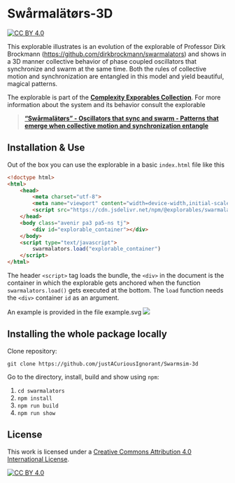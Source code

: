 [cc-by]: http://creativecommons.org/licenses/by/4.0/
[cc-by-image]: https://i.creativecommons.org/l/by/4.0/88x31.png
[cc-by-shield]: https://img.shields.io/badge/License-CC%20BY%204.0-lightgrey.svg

# Swårmalätørs-3D

[![CC BY 4.0][cc-by-shield]][cc-by]

This explorable illustrates is an evolution of the explorable of Professor Dirk Brockmann (https://github.com/dirkbrockmann/swarmalators) and shows in a 3D manner collective behavior of phase coupled oscillators that synchronize and swarm at the same time. Both the rules of collective motion and synchronization are entangled in this model and yield beautiful, magical patterns.

The explorable is part of the [**Complexity Exporables Collection**](https://www.complexity-explorables.org). For more information about the system and its behavior consult the explorable
> [**“Swårmalätørs” - Oscillators that sync and swarm - Patterns that emerge when collective motion and synchronization entangle**](https://www.complexity-explorables.org/explorables/swarmalators/)

## Installation & Use

Out of the box you can use the explorable in a basic `index.html` file like this

```html
<!doctype html>
<html>
	<head>
		<meta charset="utf-8">
		<meta name="viewport" content="width=device-width,initial-scale=1">
		<script src="https://cdn.jsdelivr.net/npm/@explorables/swarmalators"></script>
	</head>
	<body class="avenir pa3 pa5-ns tj">
	    <div id="explorable_container"></div>
	</body>
	<script type="text/javascript">
		swarmalators.load("explorable_container")
	</script>
</html>
```
The header `<script>` tag loads the bundle, the `<div>` in the document is the container in which the explorable gets anchored when the function `swarmalators.load()` gets executed at the bottom. The `load` function needs the `<div>` container `id` as an argument.

An example is provided in the file example.svg
![](./example.svg)
## Installing the whole package locally

Clone repository:

```shell
git clone https://github.com/justACuriousIgnorant/Swarmsim-3d
```


Go to the directory, install, build and show using `npm`:

1. `cd swarmalators`
2. `npm install`
3. `npm run build`
4. `npm run show`

## License

This work is licensed under a
[Creative Commons Attribution 4.0 International License][cc-by].

[![CC BY 4.0][cc-by-image]][cc-by]


